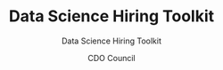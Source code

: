 ---
title: Data Science Hiring Toolkit
subtitle: Data Science Hiring Toolkit
layout: success-stories-post
author: CDO Council
permalink: /success-stories/Data-Science-Hiring-Toolkit/
description: |
    The Federal CDO Council's Data Culture of the Workforce Working Group, in line with Executive Order 14110, introduced the <a href="https://resources.data.gov/assets/documents/CDO_Hiring_A_Data_Scientist_508.pdf"> Data Science Hiring Toolkit</a> to support federal agencies in recruiting top data science talent. 
tag: Data Culture, Data Skills, CDO Council
# required, this is what becomes the filter
category: data-culture, data-skills, cdo-council
---